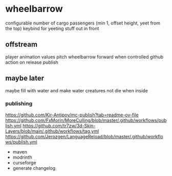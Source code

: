 # wheelbarrow

configurable number of cargo passengers (min 1, offset height, yeet from the top)
keybind for yeeting stuff out in front

## offstream

player animation values
pitch wheelbarrow forward when controlled
github action on release publish

## maybe later

maybe fill with water and make water creatures not die when inside

### publishing

https://github.com/Kir-Antipov/mc-publish?tab=readme-ov-file
https://github.com/FxMorin/MoreCulling/blob/master/.github/workflows/publish.yml
https://github.com/tr7zw/3d-Skin-Layers/blob/main/.github/workflows/tag.yml
https://github.com/Jerozgen/LanguageReload/blob/master/.github/workflows/publish.yml

- maven
- modrinth
- curseforge
- generate changelog

